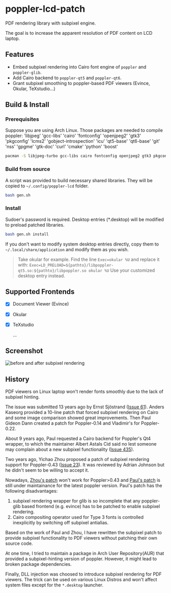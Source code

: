 # poppler-lcd-patch

PDF rendering library with subpixel engine.

The goal is to increase the apparent resolution of PDF content on LCD laptop.

## Features

- Embed subpixel rendering into Cairo font engine of `poppler` and `poppler-glib`.
- Add Cairo backend to `poppler-qt5` and `poppler-qt6`.
- Grant subpixel smoothing to poppler-based PDF viewers (Evince, Okular, TeXstudio...)

## Build & Install

### Prerequisites

Suppose you are using Arch Linux. Those packages are needed to compile poppler:
'libjpeg' 'gcc-libs' 'cairo' 'fontconfig' 'openjpeg2' 'gtk3' 'pkgconfig' 'lcms2'
'gobject-introspection' 'icu' 'qt5-base' 'qt6-base' 'git' 'nss' 'gpgme' 'gtk-doc'
'curl' 'cmake' 'python' 'boost'

```bash
pacman -S libjpeg-turbo gcc-libs cairo fontconfig openjpeg2 gtk3 pkgconf lcms2 gobject-introspection icu qt5-base qt6-base git nss gpgme gtk-doc curl cmake python boost
```

### Build from source

A script was provided to build necessary shared libraries. They will be copied to `~/.config/poppler-lcd` folder.

```bash
bash gen.sh
```

### Install

Sudoer's password is required. Desktop entries (\*.desktop) will be modified to preload patched libraries.

```bash
bash gen.sh install
```

If you don't want to modify system desktop entries directly, copy them to `~/.local/share/application` and modify them as you wish.

> Take okular for example. Find the line `Exec=okular %U` and replace it with:
> `Exec=LD_PRELOAD=${pathto}/libpoppler-qt5.so:${pathto}/libpoppler.so okular %U`
> Use your customized desktop entry instead.

## Supported Frontends

- [x] Document Viewer (Evince)

- [x] Okular

- [x] TeXstudio

  ...

## Screenshot

![before and after subpixel rendering](https://github.com/jonathanffon/poppler-lcd-patch/blob/master/img/compare.png)

## History

PDF viewers on Linux laptop won't render fonts smoothly due to the lack of subpixel hinting.

The issue was submitted 13 years ago by Ernst Sjöstrand ([Issue 61](https://gitlab.freedesktop.org/poppler/poppler/issues/61)). Anders Kaseorg provided a 10-line patch that forced subpixel rendering on Cairo and some image comparison showed great improvements. Then Paul Gideon Dann created a patch for Poppler-0.14 and Vladimir's for Poppler-0.22.

About 9 years ago, Paul requested a Cairo backend for Poppler's Qt4 wrapper, to which the maintainer Albert Astals Cid said no lest someone may complain about a new subpixel functionality ([Issue 435](https://gitlab.freedesktop.org/poppler/poppler/issues/435)).

Two years ago, Yichao Zhou proposed a patch of subpixel rendering support for Poppler-0.43 ([Issue 23](https://gitlab.freedesktop.org/poppler/poppler/issues/23)). It was reviewed by Adrian Johnson but he didn't seem to be willing to accept it.

Nowadays, [Zhou's patch](https://github.com/zhou13/poppler-subpixel) won't work for Poppler>0.43 and [Paul's patch](https://github.com/giddie/poppler-cairo-backend) is still under maintainance for the latest poppler version. Paul's patch has the following disadvantages:

1. subpixel rendering wrapper for glib is so incomplete that any poppler-glib based frontend (e.g. evince) has to be patched to enable subpixel rendering.
2. Cairo compositing operator used for Type 3 fonts is controlled inexplicitly by switching off subpixel antialias.

Based on the work of Paul and Zhou, I have rewritten the subpixel patch to provide subpixel functionality to PDF viewers without patching their own source code.

At one time, I tried to maintain a package in Arch User Repository(AUR) that provided a subpixel-hinting version of poppler. However, it might lead to broken package dependencies.

Finally, DLL injection was choosed to introduce subpixel rendering for PDF viewers. The trick can be used on various Linux Distros and won't affect system files except for the `*.desktop` launcher.
